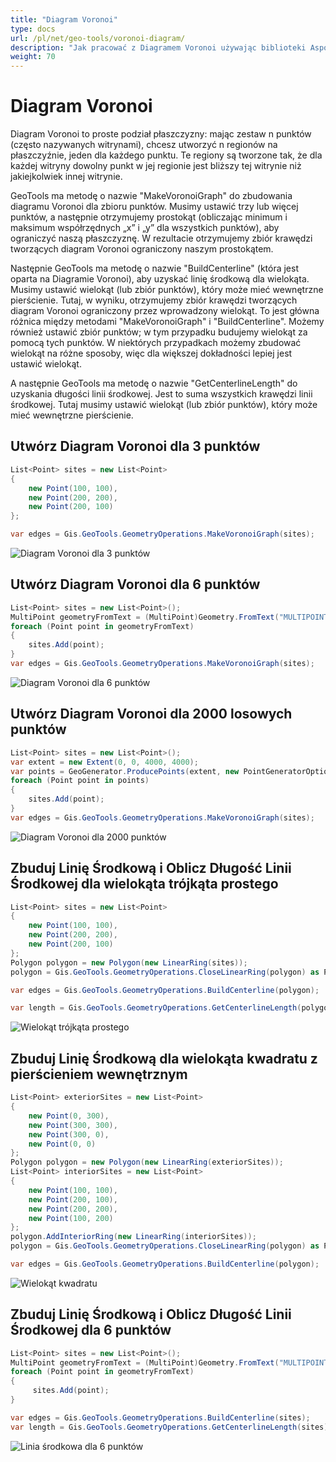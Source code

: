 ```yaml
---
title: "Diagram Voronoi"
type: docs
url: /pl/net/geo-tools/voronoi-diagram/
description: "Jak pracować z Diagramem Voronoi używając biblioteki Aspose.GIS"
weight: 70
---
```


# Diagram Voronoi

Diagram Voronoi to proste podział płaszczyzny: mając zestaw n punktów (często nazywanych witrynami), chcesz utworzyć n regionów na płaszczyźnie, jeden dla każdego punktu. Te regiony są tworzone tak, że dla każdej witryny dowolny punkt w jej regionie jest bliższy tej witrynie niż jakiejkolwiek innej witrynie.

GeoTools ma metodę o nazwie "MakeVoronoiGraph" do zbudowania diagramu Voronoi dla zbioru punktów. Musimy ustawić trzy lub więcej punktów, a następnie otrzymujemy prostokąt (obliczając minimum i maksimum współrzędnych „x” i „y” dla wszystkich punktów), aby ograniczyć naszą płaszczyznę. W rezultacie otrzymujemy zbiór krawędzi tworzących diagram Voronoi ograniczony naszym prostokątem.

Następnie GeoTools ma metodę o nazwie "BuildCenterline" (która jest oparta na Diagramie Voronoi), aby uzyskać linię środkową dla wielokąta. Musimy ustawić wielokąt (lub zbiór punktów), który może mieć wewnętrzne pierścienie. Tutaj, w wyniku, otrzymujemy zbiór krawędzi tworzących diagram Voronoi ograniczony przez wprowadzony wielokąt. To jest główna różnica między metodami "MakeVoronoiGraph" i "BuildCenterline". Możemy również ustawić zbiór punktów; w tym przypadku budujemy wielokąt za pomocą tych punktów. W niektórych przypadkach możemy zbudować wielokąt na różne sposoby, więc dla większej dokładności lepiej jest ustawić wielokąt.

A następnie GeoTools ma metodę o nazwie "GetCenterlineLength" do uzyskania długości linii środkowej. Jest to suma wszystkich krawędzi linii środkowej. Tutaj musimy ustawić wielokąt (lub zbiór punktów), który może mieć wewnętrzne pierścienie.

## Utwórz Diagram Voronoi dla 3 punktów

```csharp
List<Point> sites = new List<Point>
{
    new Point(100, 100),
    new Point(200, 200),
    new Point(200, 100)
};

var edges = Gis.GeoTools.GeometryOperations.MakeVoronoiGraph(sites);
```
![Diagram Voronoi dla 3 punktów](rightTriangle.map.png)

## Utwórz Diagram Voronoi dla 6 punktów

```csharp
List<Point> sites = new List<Point>();
MultiPoint geometryFromText = (MultiPoint)Geometry.FromText("MULTIPOINT ((320 170), (366 246), (530 230), (530 300), (455 277), (490 160))");
foreach (Point point in geometryFromText)
{
    sites.Add(point);
}
var edges = Gis.GeoTools.GeometryOperations.MakeVoronoiGraph(sites);
```
![Diagram Voronoi dla 6 punktów](test3.map.png)

## Utwórz Diagram Voronoi dla 2000 losowych punktów

```csharp
List<Point> sites = new List<Point>();
var extent = new Extent(0, 0, 4000, 4000);
var points = GeoGenerator.ProducePoints(extent, new PointGeneratorOptions{ Count = 2000, Seed = 1 });
foreach (Point point in points)
{ 
    sites.Add(point);
}
var edges = Gis.GeoTools.GeometryOperations.MakeVoronoiGraph(sites);
```
![Diagram Voronoi dla 2000 punktów](test8.map.png)

## Zbuduj Linię Środkową i Oblicz Długość Linii Środkowej dla wielokąta trójkąta prostego

```csharp
List<Point> sites = new List<Point>
{
    new Point(100, 100),
    new Point(200, 200),
    new Point(200, 100)
};
Polygon polygon = new Polygon(new LinearRing(sites));
polygon = Gis.GeoTools.GeometryOperations.CloseLinearRing(polygon) as Polygon;

var edges = Gis.GeoTools.GeometryOperations.BuildCenterline(polygon);

var length = Gis.GeoTools.GeometryOperations.GetCenterlineLength(polygon);
```
![Wielokąt trójkąta prostego](rightTriangle_p.map.png)

## Zbuduj Linię Środkową dla wielokąta kwadratu z pierścieniem wewnętrznym

```csharp
List<Point> exteriorSites = new List<Point>
{
    new Point(0, 300),
    new Point(300, 300),
    new Point(300, 0),
    new Point(0, 0)
};
Polygon polygon = new Polygon(new LinearRing(exteriorSites));
List<Point> interiorSites = new List<Point>
{
    new Point(100, 100),
    new Point(200, 100),
    new Point(200, 200),
    new Point(100, 200)
};
polygon.AddInteriorRing(new LinearRing(interiorSites));
polygon = Gis.GeoTools.GeometryOperations.CloseLinearRing(polygon) as Polygon;

var edges = Gis.GeoTools.GeometryOperations.BuildCenterline(polygon);
```
![Wielokąt kwadratu](square_p_2.map.png)

## Zbuduj Linię Środkową i Oblicz Długość Linii Środkowej dla 6 punktów

```csharp
List<Point> sites = new List<Point>();
MultiPoint geometryFromText = (MultiPoint)Geometry.FromText("MULTIPOINT ((320 170), (366 246), (530 230), (530 300), (455 277), (490 160))");
foreach (Point point in geometryFromText)
{
     sites.Add(point);
}

var edges = Gis.GeoTools.GeometryOperations.BuildCenterline(sites);
var length = Gis.GeoTools.GeometryOperations.GetCenterlineLength(sites);
```
![Linia środkowa dla 6 punktów](test3_c.map.png)
